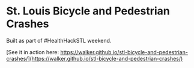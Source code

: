 # St. Louis Bicycle and Pedestrian Crashes

Built as part of #HealthHackSTL weekend.

[See it in action here: https://walker.github.io/stl-bicycle-and-pedestrian-crashes/](https://walker.github.io/stl-bicycle-and-pedestrian-crashes/)
